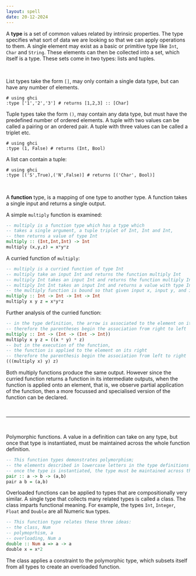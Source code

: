 ```yaml
---
layout: spell
date: 20-12-2024
---
```


A **type** is a set of common values related by intrinsic properties.  The type specifies what sort of data we are looking so that we can apply operations to them.  A single element may exist as a basic or primitive type like `Int`, `Char` and `String`.  These elements can then be collected into a set, which itself is a type.  These sets come in two types: lists and tuples.

<br>

List types take the form `[]`, may only contain a single data type, but can have any number of elements.

```shell
# using ghci
:type ['1','2','3'] # returns [1,2,3] :: [Char]
```

Tuple types take the form `()`, may contain any data type, but must have the predefined number of ordered elements.  A tuple with two values can be called a pairing or an ordered pair.  A tuple with three values can be called a triplet etc.

```shell
# using ghci
:type (1, False) # returns (Int, Bool)
```

A list can contain a tuple:
```shell
# using ghci
:type [('S',True),('N',False)] # returns [('Char', Bool)]
```

<br>

A **function** type, is a mapping of one type to another type.  A function takes a single input and returns a single output.

A simple `multiply` function is examined:

```haskell
-- multiply is a function type which has a type which
-- takes a single argument, a tuple triplet of Int, Int and Int,
-- then returns a value of type Int
multiply :: (Int,Int,Int) -> Int
multiply (x,y,z) = x*y*z
```

A curried function of `multiply`:

```haskell
-- multiply is a curried function of type Int
-- multiply take an input Int and returns the function multiply Int
-- multiply Int takes an input Int and returns the function multiply Int Int
-- multiply Int Int takes an input Int and returns a value with type Int
-- the multiply function is bound so that given input x, input y, and input z, we perform the following: x + y + z
multiply :: Int -> Int -> Int -> Int
multiply x y z = x*y*z
```

Further analysis of the curried function:

```haskell
-- in the type definition, the arrow is associated to the element on its right
-- therefore the parentheses begin the association from right to left
multiply :: Int -> (Int -> (Int -> Int))
multiply x y z = ((x * y) * z)
-- but in the execution of the function,
-- the function is applied to the element on its right
-- therefore the parenthesis begin the association from left to right
(((multiply x) y) z)
```

Both multiply functions produce the same output.  However since the curried function returns a function in its intermediate outputs, when the function is applied onto an element, that is, we observe partial application of the function, then a more focussed and specialised version of the function can be declared.

<br>

---

<br>

Polymorphic functions.  A value in a definition can take on any type, but once that type is instantiated, must be maintained across the whole function definition.

```haskell
-- This function types demonstrates polymorphism;
-- the elements described in lowercase letters in the type definitions can take on any type
-- once the type is instantiated, the type must be maintained across the whole function definition
pair :: a -> b -> (a,b)
pair a b = (a,b)
```

Overloaded functions can be applied to types that are compositionally very similar.  A single type that collects many related types is called a class.  The class imparts functional meaning.  For example, the types `Int`, `Integer`, `Float` and `Double` are all Numeric `Num` types.

```haskell
-- This function type relates these three ideas:
-- the class, Num
-- polymoprhism, a
-- overloading, Num a
double :: Num a => a -> a
double x = x*2
```

The class applies a constraint to the polymorphic type, which subsets itself from all types to create an overloaded function.